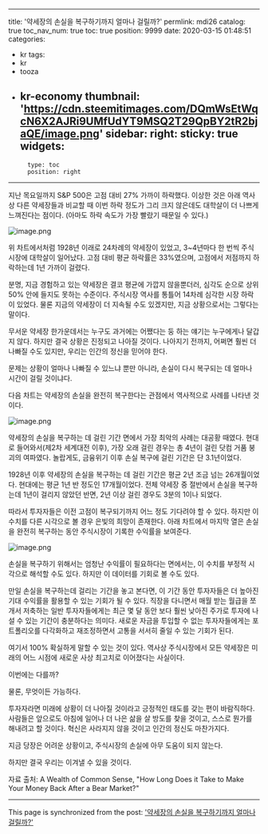 
---
title: '약세장의 손실을 복구하기까지 얼마나 걸릴까?'
permlink: mdi26
catalog: true
toc_nav_num: true
toc: true
position: 9999
date: 2020-03-15 01:48:51
categories:
- kr
tags:
- kr
- tooza
- kr-economy
thumbnail: 'https://cdn.steemitimages.com/DQmWsEtWqcN6X2AJRi9UMfUdYT9MSQ2T29QpBY2tR2bjaQE/image.png'
sidebar:
    right:
        sticky: true
widgets:
    -
        type: toc
        position: right
---


지난 목요일까지 S&P 500은 고점 대비 27% 가까이 하락했다. 이상한 것은 아래 역사상 다른 약세장들과 비교할 때 이번 하락 정도가 그리 크지 않은데도 대학살이 더 나쁘게 느껴진다는 점이다. (아마도 하락 속도가 가장 빨랐기 때문일 수 있다.)



![image.png](https://cdn.steemitimages.com/DQmWsEtWqcN6X2AJRi9UMfUdYT9MSQ2T29QpBY2tR2bjaQE/image.png)



위 차트에서처럼 1928년 이래로 24차례의 약세장이 있었고, 3~4년마다 한 번씩 주식시장에 대학살이 일어났다. 고점 대비 평균 하락률은 33%였으며, 고점에서 저점까지 하락하는데 1년 가까이 걸렸다.


분명, 지금 경험하고 있는 약세장은 결코 평균에 가깝지 않을뿐더러, 심각도 순으로 상위 50% 안에 들지도 못하는 수준이다. 주식시장 역사를 통틀어 14차례 심각한 시장 하락이 있었다. 물론 지금의 약세장이 더 지속될 수도 있겠지만, 지금 상황으로서는 그렇다는 말이다.


무서운 약세장 한가운데서는 누구도 과거에는 어쨌다는 둥 하는 얘기는 누구에게나 달갑지 않다. 하지만 결국 상황은 진정되고 나아질 것이다. 나아지기 전까지, 어쩌면 훨씬 더 나빠질 수도 있지만, 우리는 인간의 정신을 믿어야 한다.


문제는 상황이 얼마나 나빠질 수 있느냐 뿐만 아니라, 손실이 다시 복구되는 데 얼마나 시간이 걸릴 것이냐다.


다음 차트는 약세장의 손실을 완전히 복구한다는 관점에서 역사적으로 사례를 나타낸 것이다.



![image.png](https://cdn.steemitimages.com/DQmenFzdAjWeTi7gaUTTdupSvKJEuwRcMvEQFnCRWirtjQN/image.png)



약세장의 손실을 복구하는 데 걸린 기간 면에서 가장 최악의 사례는 대공황 때였다. 현대로 들어와서(제2차 세계대전 이후), 가장 오래 걸린 경우는 총 4년이 걸린 닷컴 거품 붕괴의 여파였다. 놀랍게도, 금융위기 이후 손실 복구에 걸린 기간은 단 3.1년이었다.


1928년 이후 약세장의 손실을 복구하는 데 걸린 기간은 평균 2년 조금 넘는 26개월이었다. 현대에는 평균 1년 반 정도인 17개월이었다. 전체 약세장 중 절반에서 손실을 복구하는데 1년이 걸리지 않았던 반면, 2년 이상 걸린 경우도 3분의 1이나 되었다.


따라서 투자자들은 이전 고점이 복구되기까지 어느 정도 기다려야 할 수 있다. 하지만 이 수치를 다른 시각으로 볼 경우 은빛의 희망이 존재한다. 아래 차트에서 마지막 열은 손실을 완전히 복구하는 동안 주식시장이 기록한 수익률을 보여준다.



![image.png](https://cdn.steemitimages.com/DQmXQWorCPEfTrjcvv9RhLMfjuvFnyh3rRkusL9u7e5VwG5/image.png)



손실을 복구하기 위해서는 엄청난 수익률이 필요하다는 면에서는, 이 수치를 부정적 시각으로 해석할 수도 있다. 하지만 이 데이터를 기회로 볼 수도 있다.


만일 손실을 복구하는데 걸리는 기간을 놓고 본다면, 이 기간 동안 투자자들은 더 높아진 기대 수익률을 활용할 수 있는 기회가 될 수 있다. 직장을 다니면서 매월 받는 월급을 쪼개서 저축하는 일반 투자자들에게는 최근 몇 달 동안 보다 훨씬 낮아진 주가로 투자에 나설 수 있는 기간이 충분하다는 의미다. 새로운 자금을 투입할 수 없는 투자자들에게는 포트폴리오를 다각화하고 재조정하면서 고통을 서서히 줄일 수 있는 기회가 된다.


여기서 100% 확실하게 말할 수 있는 것이 있다. 역사상 주식시장에서 모든 약세장은 미래의 어느 시점에 새로운 사상 최고치로 이어졌다는 사실이다.


이번에는 다를까?


물론, 무엇이든 가능하다.


투자자라면 미래에 상황이 더 나아질 것이라고 긍정적인 태도를 갖는 편이 바람직하다. 사람들은 앞으로도 아침에 일어나 더 나은 삶을 살 방도를 찾을 것이고, 스스로 뭔가를 해내려고 할 것이다. 혁신은 사라지지 않을 것이고 인간의 정신도 마찬가지다.


지금 당장은 어려운 상황이고, 주식시장의 손실에 아무 도움이 되지 않는다.


하지만 결국 우리는 이겨낼 수 있을 것이다.


자료 출처: A Wealth of Common Sense, "How Long Does it Take to Make Your Money Back After a Bear Market?"

- - -

This page is synchronized from the post: ['약세장의 손실을 복구하기까지 얼마나 걸릴까?'](https://steemit.com/@pius.pius/mdi26)
